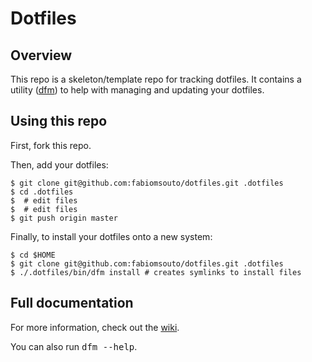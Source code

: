 # Dotfiles

## Overview

This repo is a skeleton/template repo for tracking dotfiles.  It contains
a utility ([dfm](https://github.com/justone/dfm)) to help with managing and
updating your dotfiles.

## Using this repo

First, fork this repo.

Then, add your dotfiles:

    $ git clone git@github.com:fabiomsouto/dotfiles.git .dotfiles
    $ cd .dotfiles
    $  # edit files
    $  # edit files
    $ git push origin master

Finally, to install your dotfiles onto a new system:

    $ cd $HOME
    $ git clone git@github.com:fabiomsouto/dotfiles.git .dotfiles
    $ ./.dotfiles/bin/dfm install # creates symlinks to install files

## Full documentation

For more information, check out the [wiki](http://github.com/justone/dotfiles/wiki).

You can also run <tt>dfm --help</tt>.
